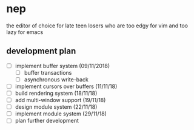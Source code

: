 # nep

the editor of choice for late teen losers who are too edgy for vim and too lazy for emacs

## development plan

- [ ] implement buffer system (09/11/2018)
  - [ ] buffer transactions
  - [ ] asynchronous write-back
- [ ] implement cursors over buffers (11/11/18)
- [ ] build rendering system (18/11/18)
- [ ] add multi-window support (19/11/18)
- [ ] design module system (22/11/18)
- [ ] implement module system (29/11/18)
- [ ] plan further development
